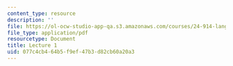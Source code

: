 ```yaml
---
content_type: resource
description: ''
file: https://ol-ocw-studio-app-qa.s3.amazonaws.com/courses/24-914-language-variation-and-change-spring-2019/077c4cb464b5f9ef47b3d82cb60a20a3_MIT24_914s19_lec1.pdf
file_type: application/pdf
resourcetype: Document
title: Lecture 1
uid: 077c4cb4-64b5-f9ef-47b3-d82cb60a20a3
---
```


